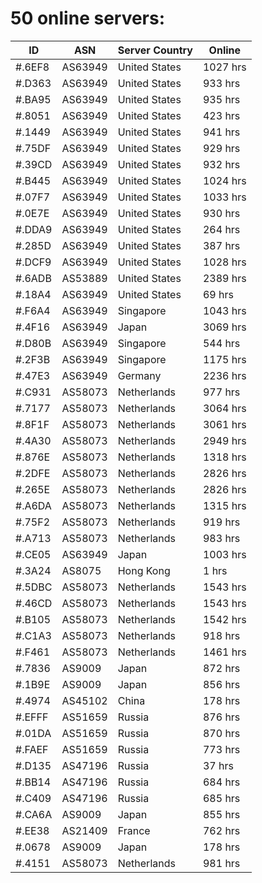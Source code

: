 # 50 online servers:

| ID | ASN | Server Country | Online |
| ------ | ------ | ------ | ------ |
| #.6EF8 | AS63949 | United States | 1027 hrs |
| #.D363 | AS63949 | United States | 933 hrs |
| #.BA95 | AS63949 | United States | 935 hrs |
| #.8051 | AS63949 | United States | 423 hrs |
| #.1449 | AS63949 | United States | 941 hrs |
| #.75DF | AS63949 | United States | 929 hrs |
| #.39CD | AS63949 | United States | 932 hrs |
| #.B445 | AS63949 | United States | 1024 hrs |
| #.07F7 | AS63949 | United States | 1033 hrs |
| #.0E7E | AS63949 | United States | 930 hrs |
| #.DDA9 | AS63949 | United States | 264 hrs |
| #.285D | AS63949 | United States | 387 hrs |
| #.DCF9 | AS63949 | United States | 1028 hrs |
| #.6ADB | AS53889 | United States | 2389 hrs |
| #.18A4 | AS63949 | United States | 69 hrs |
| #.F6A4 | AS63949 | Singapore | 1043 hrs |
| #.4F16 | AS63949 | Japan | 3069 hrs |
| #.D80B | AS63949 | Singapore | 544 hrs |
| #.2F3B | AS63949 | Singapore | 1175 hrs |
| #.47E3 | AS63949 | Germany | 2236 hrs |
| #.C931 | AS58073 | Netherlands | 977 hrs |
| #.7177 | AS58073 | Netherlands | 3064 hrs |
| #.8F1F | AS58073 | Netherlands | 3061 hrs |
| #.4A30 | AS58073 | Netherlands | 2949 hrs |
| #.876E | AS58073 | Netherlands | 1318 hrs |
| #.2DFE | AS58073 | Netherlands | 2826 hrs |
| #.265E | AS58073 | Netherlands | 2826 hrs |
| #.A6DA | AS58073 | Netherlands | 1315 hrs |
| #.75F2 | AS58073 | Netherlands | 919 hrs |
| #.A713 | AS58073 | Netherlands | 983 hrs |
| #.CE05 | AS63949 | Japan | 1003 hrs |
| #.3A24 | AS8075 | Hong Kong | 1 hrs |
| #.5DBC | AS58073 | Netherlands | 1543 hrs |
| #.46CD | AS58073 | Netherlands | 1543 hrs |
| #.B105 | AS58073 | Netherlands | 1542 hrs |
| #.C1A3 | AS58073 | Netherlands | 918 hrs |
| #.F461 | AS58073 | Netherlands | 1461 hrs |
| #.7836 | AS9009 | Japan | 872 hrs |
| #.1B9E | AS9009 | Japan | 856 hrs |
| #.4974 | AS45102 | China | 178 hrs |
| #.EFFF | AS51659 | Russia | 876 hrs |
| #.01DA | AS51659 | Russia | 870 hrs |
| #.FAEF | AS51659 | Russia | 773 hrs |
| #.D135 | AS47196 | Russia | 37 hrs |
| #.BB14 | AS47196 | Russia | 684 hrs |
| #.C409 | AS47196 | Russia | 685 hrs |
| #.CA6A | AS9009 | Japan | 855 hrs |
| #.EE38 | AS21409 | France | 762 hrs |
| #.0678 | AS9009 | Japan | 178 hrs |
| #.4151 | AS58073 | Netherlands | 981 hrs |

